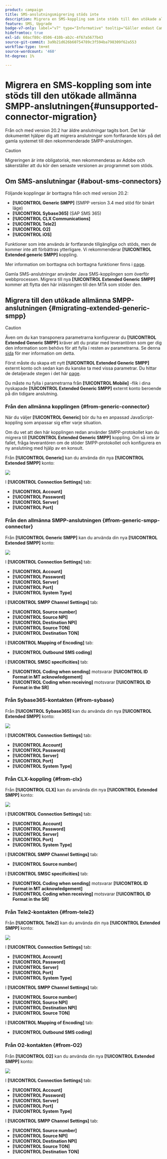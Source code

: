 ```yaml
---
product: campaign
title: SMS-anslutningsmigrering stöds inte
description: Migrera en SMS-koppling som inte stöds till den utökade allmänna SMPP-anslutningen
feature: SMS, Upgrade
badge-v7-only: label="v7" type="Informative" tooltip="Gäller endast Campaign Classic v7"
hidefromtoc: true
exl-id: 60acf80c-8506-410b-ab2c-4f67a5677b43
source-git-commit: 3a9b21d626b60754789c3f594ba798309f62a553
workflow-type: tm+mt
source-wordcount: '460'
ht-degree: 1%

---
```


# Migrera en SMS-koppling som inte stöds till den utökade allmänna SMPP-anslutningen{#unsupported-connector-migration}



Från och med version 20.2 har äldre anslutningar tagits bort. Det här dokumentet hjälper dig att migrera anslutningar som fortfarande körs på det gamla systemet till den rekommenderade SMPP-anslutningen.

>[!CAUTION]
>
>Migreringen är inte obligatorisk, men rekommenderas av Adobe och säkerställer att du kör den senaste versionen av programmet som stöds.

## Om SMS-anslutningar {#about-sms-connectors}

Följande kopplingar är borttagna från och med version 20.2:

* **[!UICONTROL Generic SMPP]** (SMPP version 3.4 med stöd för binärt läge)
* **[!UICONTROL Sybase365]** (SAP SMS 365)
* **[!UICONTROL CLX Communications]**
* **[!UICONTROL Tele2]**
* **[!UICONTROL O2]**
* **[!UICONTROL iOS]**

Funktioner som inte används är fortfarande tillgängliga och stöds, men de kommer inte att förbättras ytterligare. Vi rekommenderar **[!UICONTROL Extended generic SMPP]** koppling.

Mer information om borttagna och borttagna funktioner finns i [page](../../rn/using/deprecated-features.md).

Gamla SMS-anslutningar använder Java SMS-kopplingen som överför webbprocessen. Migrera till nya **[!UICONTROL Extended Generic SMPP]** kommer att flytta den här inläsningen till den MTA som stöder den.

## Migrera till den utökade allmänna SMPP-anslutningen {#migrating-extended-generic-smpp}

>[!CAUTION]
>
>Även om du kan transponera parametrarna konfigurerar du **[!UICONTROL Extended Generic SMPP]** kräver att du pratar med leverantören som ger dig den information som behövs för att fylla i resten av parametrarna. Se denna [sida](sms-protocol.md) för mer information om detta.

Först måste du skapa ett nytt **[!UICONTROL Extended Generic SMPP]** externt konto och sedan kan du kanske ta med vissa parametrar. Du hittar de detaljerade stegen i det här [page](sms-set-up.md#creating-an-smpp-external-account).

Du måste nu fylla i parametrarna från **[!UICONTROL Mobile]** -flik i dina nyskapade **[!UICONTROL Extended Generic SMPP]** externt konto beroende på din tidigare anslutning.

### Från den allmänna kopplingen {#from-generic-connector}

När du väljer **[!UICONTROL Generic]** bör du ha en anpassad JavaScript-koppling som anpassar sig efter varje situation.

Om du vet att den här kopplingen redan använder SMPP-protokollet kan du migrera till **[!UICONTROL Extended Generic SMPP]** koppling. Om så inte är fallet, fråga leverantören om de stöder SMPP-protokollet och konfigurera en ny anslutning med hjälp av en konsult.

Från **[!UICONTROL Generic]** kan du använda din nya **[!UICONTROL Extended SMPP]** konto:

![](assets/smpp_generic.png)

I **[!UICONTROL Connection Settings]** tab:

* **[!UICONTROL Account]**
* **[!UICONTROL Password]**
* **[!UICONTROL Server]**
* **[!UICONTROL Port]**

### Från den allmänna SMPP-anslutningen {#from-generic-smpp-connector}

Från **[!UICONTROL Generic SMPP]** kan du använda din nya **[!UICONTROL Extended SMPP]** konto:

![](assets/smpp_generic_2.png)

I **[!UICONTROL Connection Settings]** tab:

* **[!UICONTROL Account]**
* **[!UICONTROL Password]**
* **[!UICONTROL Server]**
* **[!UICONTROL Port]**
* **[!UICONTROL System Type]**

I **[!UICONTROL SMPP Channel Settings]** tab:

* **[!UICONTROL Source number]**
* **[!UICONTROL Source NPI]**
* **[!UICONTROL Destination NPI]**
* **[!UICONTROL Source TON]**
* **[!UICONTROL Destination TON]**

I **[!UICONTROL Mapping of Encoding]** tab:

* **[!UICONTROL Outbound SMS coding]**

I **[!UICONTROL SMSC specificities]** tab:

* **[!UICONTROL Coding when sending]** motsvarar **[!UICONTROL ID Format in MT acknowledgement]**
* **[!UICONTROL Coding when receiving]** motsvarar **[!UICONTROL ID Format in the SR]**

### Från Sybase365-kontakten {#from-sybase}

Från **[!UICONTROL Sybase365]** kan du använda din nya **[!UICONTROL Extended SMPP]** konto:

![](assets/smpp_3.png)

I **[!UICONTROL Connection Settings]** tab:

* **[!UICONTROL Account]**
* **[!UICONTROL Password]**
* **[!UICONTROL Server]**
* **[!UICONTROL Port]**
* **[!UICONTROL System Type]**

### Från CLX-koppling {#from-clx}

Från **[!UICONTROL CLX]** kan du använda din nya **[!UICONTROL Extended SMPP]** konto:

![](assets/smpp_4.png)

I **[!UICONTROL Connection Settings]** tab:

* **[!UICONTROL Account]**
* **[!UICONTROL Password]**
* **[!UICONTROL Server]**
* **[!UICONTROL Port]**
* **[!UICONTROL System Type]**

I **[!UICONTROL SMPP Channel Settings]** tab:

* **[!UICONTROL Source number]**

I **[!UICONTROL SMSC specificities]** tab:

* **[!UICONTROL Coding when sending]** motsvarar **[!UICONTROL ID Format in MT acknowledgement]**
* **[!UICONTROL Coding when receiving]** motsvarar **[!UICONTROL ID Format in the SR]**

### Från Tele2-kontakten {#from-tele2}

Från **[!UICONTROL Tele2]** kan du använda din nya **[!UICONTROL Extended SMPP]** konto:

![](assets/smpp_6.png)

I **[!UICONTROL Connection Settings]** tab:

* **[!UICONTROL Account]**
* **[!UICONTROL Password]**
* **[!UICONTROL Server]**
* **[!UICONTROL Port]**
* **[!UICONTROL System Type]**

I **[!UICONTROL SMPP Channel Settings]** tab:

* **[!UICONTROL Source number]**
* **[!UICONTROL Source NPI]**
* **[!UICONTROL Destination NPI]**
* **[!UICONTROL Source TON]**

I **[!UICONTROL Mapping of Encoding]** tab:

* **[!UICONTROL Outbound SMS coding]**

### Från O2-kontakten {#from-O2}

Från **[!UICONTROL O2]** kan du använda din nya **[!UICONTROL Extended SMPP]** konto:

![](assets/smpp_5.png)

I **[!UICONTROL Connection Settings]** tab:

* **[!UICONTROL Account]**
* **[!UICONTROL Password]**
* **[!UICONTROL Server]**
* **[!UICONTROL Port]**
* **[!UICONTROL System Type]**

I **[!UICONTROL SMPP Channel Settings]** tab:

* **[!UICONTROL Source number]**
* **[!UICONTROL Source NPI]**
* **[!UICONTROL Destination NPI]**
* **[!UICONTROL Source TON]**
* **[!UICONTROL Destination TON]**
